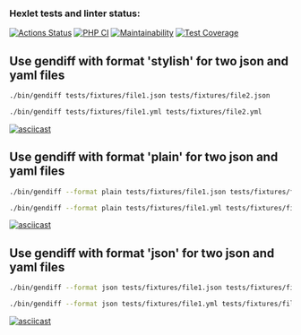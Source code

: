 ### Hexlet tests and linter status:
[![Actions Status](https://github.com/StanislavShein/php-project-48/workflows/hexlet-check/badge.svg)](https://github.com/StanislavShein/php-project-48/actions)
[![PHP CI](https://github.com/StanislavShein/php-project-48/actions/workflows/phpci.yml/badge.svg)](https://github.com/StanislavShein/php-project-48/actions/workflows/phpci.yml)
[![Maintainability](https://api.codeclimate.com/v1/badges/c43a112720a0fab650a6/maintainability)](https://codeclimate.com/github/StanislavShein/php-project-48/maintainability)
[![Test Coverage](https://api.codeclimate.com/v1/badges/c43a112720a0fab650a6/test_coverage)](https://codeclimate.com/github/StanislavShein/php-project-48/test_coverage)

## Use gendiff with format 'stylish' for two json and yaml files
```sh
./bin/gendiff tests/fixtures/file1.json tests/fixtures/file2.json
```
```sh
./bin/gendiff tests/fixtures/file1.yml tests/fixtures/file2.yml
```
[![asciicast](https://asciinema.org/a/23gTVq3xajTqeUifk7vCBClhm.svg)](https://asciinema.org/a/23gTVq3xajTqeUifk7vCBClhm)

## Use gendiff with format 'plain' for two json and yaml files
```sh
./bin/gendiff --format plain tests/fixtures/file1.json tests/fixtures/file2.json
```
```sh
./bin/gendiff --format plain tests/fixtures/file1.yml tests/fixtures/file2.yml
```
[![asciicast](https://asciinema.org/a/rgVsPYCGtU14vfBHMAJs9Hwch.svg)](https://asciinema.org/a/rgVsPYCGtU14vfBHMAJs9Hwch)

## Use gendiff with format 'json' for two json and yaml files
```sh
./bin/gendiff --format json tests/fixtures/file1.json tests/fixtures/file2.json
```
```sh
./bin/gendiff --format json tests/fixtures/file1.yml tests/fixtures/file2.yml
```
[![asciicast](https://asciinema.org/a/j1Su3w9eO5N4hgJG7EwE5C6iW.svg)](https://asciinema.org/a/j1Su3w9eO5N4hgJG7EwE5C6iW)